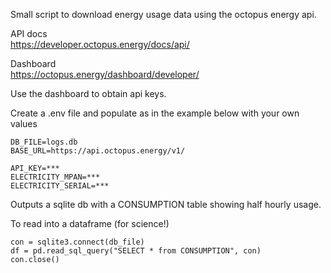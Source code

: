 Small script to download energy usage data using the octopus energy api.

API docs  
https://developer.octopus.energy/docs/api/

Dashboard  
https://octopus.energy/dashboard/developer/ 

Use the dashboard to obtain api keys.

Create a .env file and populate as in the example below with your own values

    DB_FILE=logs.db
    BASE_URL=https://api.octopus.energy/v1/

    API_KEY=***
    ELECTRICITY_MPAN=***
    ELECTRICITY_SERIAL=***

Outputs a sqlite db with a CONSUMPTION table showing half hourly usage.

To read into a dataframe (for science!)

    con = sqlite3.connect(db_file)
    df = pd.read_sql_query("SELECT * from CONSUMPTION", con)
    con.close()
